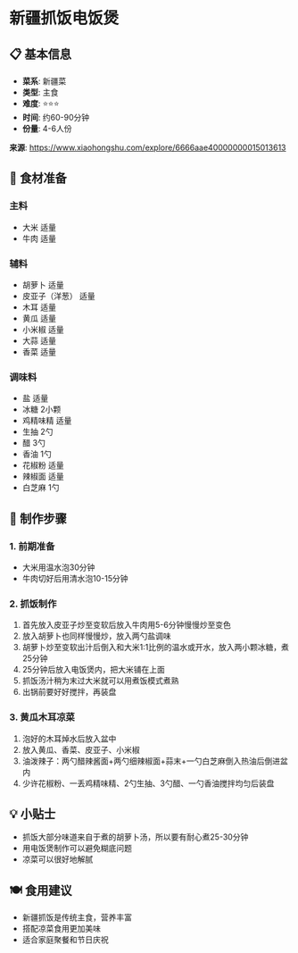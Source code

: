 # 新疆抓饭电饭煲

## 📋 基本信息

- **菜系**: 新疆菜
- **类型**: 主食
- **难度**: ⭐⭐⭐
- **时间**: 约60-90分钟
- **份量**: 4-6人份

**来源**: https://www.xiaohongshu.com/explore/6666aae40000000015013613

## 🧂 食材准备

### 主料
- 大米 适量
- 牛肉 适量

### 辅料
- 胡萝卜 适量
- 皮亚子（洋葱） 适量
- 木耳 适量
- 黄瓜 适量
- 小米椒 适量
- 大蒜 适量
- 香菜 适量

### 调味料
- 盐 适量
- 冰糖 2小颗
- 鸡精味精 适量
- 生抽 2勺
- 醋 3勺
- 香油 1勺
- 花椒粉 适量
- 辣椒面 适量
- 白芝麻 1勺

## 🔪 制作步骤

### 1. 前期准备
- 大米用温水泡30分钟
- 牛肉切好后用清水泡10-15分钟

### 2. 抓饭制作
1. 首先放入皮亚子炒至变软后放入牛肉用5-6分钟慢慢炒至变色
2. 放入胡萝卜也同样慢慢炒，放入两勺盐调味
3. 胡萝卜炒至变软出汁后倒入和大米1:1比例的温水或开水，放入两小颗冰糖，煮25分钟
4. 25分钟后放入电饭煲内，把大米铺在上面
5. 抓饭汤汁稍为末过大米就可以用煮饭模式煮熟
6. 出锅前要好好搅拌，再装盘

### 3. 黄瓜木耳凉菜
1. 泡好的木耳焯水后放入盆中
2. 放入黄瓜、香菜、皮亚子、小米椒
3. 油泼辣子：两勺醋辣酱面+两勺细辣椒面+蒜末+一勺白芝麻倒入热油后倒进盆内
4. 少许花椒粉、一丢鸡精味精、2勺生抽、3勺醋、一勺香油搅拌均匀后装盘

## 💡 小贴士
- 抓饭大部分味道来自于煮的胡萝卜汤，所以要有耐心煮25-30分钟
- 用电饭煲制作可以避免糊底问题
- 凉菜可以很好地解腻

## 🍽️ 食用建议
- 新疆抓饭是传统主食，营养丰富
- 搭配凉菜食用更加美味
- 适合家庭聚餐和节日庆祝